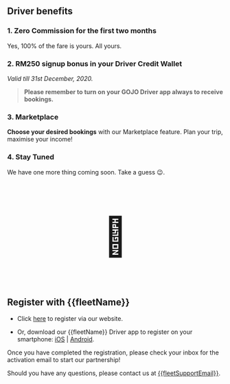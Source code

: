 ## Driver benefits

<h3>1. Zero Commission for the first two months</h3>
Yes, 100% of the fare is yours. All yours.

<h3>2. RM250 signup bonus in your Driver Credit Wallet</h3>
<i>Valid till 31st December, 2020.</i>

> **Please remember to turn on your GOJO Driver app always to receive bookings.**

<h3>3. Marketplace</h3>

**Choose your desired bookings** with our Marketplace feature. Plan your trip, maximise your income!

<h3>4. Stay Tuned </h3>

We have one more thing coming soon. Take a guess 😉.
<div align=center>
<p style="font-size:88px">🎁</p>
</div>

## Register with {{fleetName}}
 
- Click [here]({{driverSignUp}}) to register via our website.

- Or, download our {{fleetName}} Driver app to register on your smartphone:  [iOS](https://apps.apple.com/us/app/gojo-driver/id1455304266) | [Android](https://play.google.com/store/apps/details?id=com.gojomalaysia.driver&hl=en).

Once you have completed the registration, please check your inbox for the activation email to start our partnership!

Should you have any questions, please contact us at <a href="mailto:{{fleetSupportEmail}}">{{fleetSupportEmail}}</a>.


 



